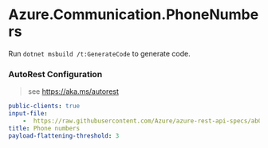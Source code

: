 # Azure.Communication.PhoneNumbers

Run `dotnet msbuild /t:GenerateCode` to generate code.

### AutoRest Configuration
> see https://aka.ms/autorest

``` yaml
public-clients: true
input-file:
    -  https://raw.githubusercontent.com/Azure/azure-rest-api-specs/ab0e94377e928545344a0e05bc77959e59140ab1/specification/communication/data-plane/Microsoft.CommunicationServicesPhoneNumbers/stable/2021-03-07/phonenumbers.json
title: Phone numbers
payload-flattening-threshold: 3
```
